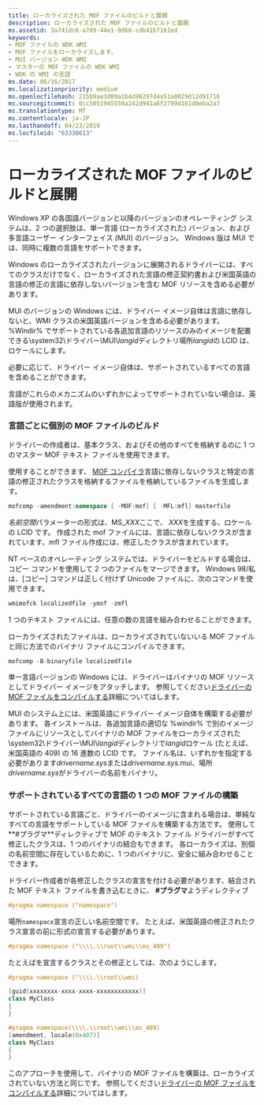 ```yaml
---
title: ローカライズされた MOF ファイルのビルドと展開
description: ローカライズされた MOF ファイルのビルドと展開
ms.assetid: 3a741dc6-a789-44e1-9d68-cdb41b7161ed
keywords:
- MOF ファイルの WDK WMI
- MOF ファイルをローカライズします。
- MUI バージョン WDK WMI
- マスターの MOF ファイルの WDK WMI
- WDK の WMI の言語
ms.date: 06/16/2017
ms.localizationpriority: medium
ms.openlocfilehash: 215b9ae3d09a1b4d96297d4a51a0029d12d91716
ms.sourcegitcommit: 0cc5051945559a242d941a6f2799d161d8eba2a7
ms.translationtype: MT
ms.contentlocale: ja-JP
ms.lasthandoff: 04/23/2019
ms.locfileid: "63338613"
---
```

# <a name="building-and-deploying-the-localized-mof-file"></a>ローカライズされた MOF ファイルのビルドと展開





Windows XP の各国語バージョンと以降のバージョンのオペレーティング システムは、2 つの選択肢は、単一言語 (ローカライズされた) バージョン、および多言語ユーザー インターフェイス (MUI) のバージョン。 Windows 版は MUI では、同時に複数の言語をサポートできます。

Windows のローカライズされたバージョンに展開されるドライバーには、すべてのクラスだけでなく、ローカライズされた言語の修正契約書および米国英語の言語の修正の言語に依存しないバージョンを含む MOF リソースを含める必要があります。

MUI のバージョンの Windows には、ドライバー イメージ自体は言語に依存しないと、WMI クラスの米国英語バージョンを含める必要があります。 %Windir% でサポートされている各追加言語のリソースのみのイメージを配置できる\\system32\\ドライバー\\MUI\\*langid*ディレクトリ場所*langid*の LCID は、ロケールにします。

必要に応じて、ドライバー イメージ自体は、サポートされているすべての言語を含めることができます。

言語がこれらのメカニズムのいずれかによってサポートされていない場合は、英語版が使用されます。

### <a name="building-distinct-mof-files-for-each-language"></a>言語ごとに個別の MOF ファイルのビルド

ドライバーの作成者は、基本クラス、およびその他のすべてを格納するのに 1 つのマスター MOF テキスト ファイルを使用できます。

使用することができます、 [MOF コンパイラ](compiling-a-driver-s-mof-file.md)言語に依存しないクラスと特定の言語の修正されたクラスを格納するファイルを格納しているファイルを生成します。

```cpp
mofcomp -amendment:namespace [ -MOF:mof] [ -MFL:mfl] masterfile
```

*名前空間*パラメーターの形式は、MS\_*XXX*ここで、 *XXX*を生成する、ロケールの LCID です。 作成された mof ファイルには、言語に依存しないクラスが含まれています、mfl ファイル作成には、修正したクラスが含まれています。

NT ベースのオペレーティング システムでは、ドライバーをビルドする場合は、コピー コマンドを使用して 2 つのファイルをマージできます。 Windows 98/私は、[コピー] コマンドは正しく付けず Unicode ファイルに、次のコマンドを使用できます。

```cpp
wmimofck localizedfile -ymof -zmfl
```

1 つのテキスト ファイルには、任意の数の言語を組み合わせることができます。

ローカライズされたファイルは、ローカライズされていないいる MOF ファイルと同じ方法でのバイナリ ファイルにコンパイルできます。

```cpp
mofcomp -B:binaryfile localizedfile
```

単一言語バージョンの Windows には、ドライバーはバイナリの MOF リソースとしてドライバー イメージをアタッチします。 参照してください[ドライバーの MOF ファイルをコンパイルする](compiling-a-driver-s-mof-file.md)詳細についてはします。

MUI のシステム上には、米国英語にドライバー イメージ自体を構築する必要があります。 各インストールは、各追加言語の適切な %windir% で別のイメージ ファイルにリソースとしてバイナリの MOF ファイルをローカライズされた\\system32\\ドライバー\\MUI\\*langid*ディレクトリで*langid*ロケール (たとえば、米国英語の 409) の 16 進数の LCID です。 ファイル名は、いずれかを指定する必要があります*drivername.sys*または*drivername.sys*.mui、場所*drivername.sys*がドライバーの名前をバイナリ。

### <a name="building-one-mof-file-for-all-supported-languages"></a>サポートされているすべての言語の 1 つの MOF ファイルの構築

サポートされている言語ごと、ドライバーのイメージに含まれる場合は、単純なすべての言語をサポートしている MOF ファイルを構築する方法です。 使用して**\#プラグマ**ディレクティブで MOF のテキスト ファイル ドライバーがすべて修正したクラスは、1 つのバイナリの結合もできます。 各ローカライズは、別個の名前空間に存在しているために、1 つのバイナリに、安全に組み合わせることできます。

ドライバー作成者が各修正したクラスの宣言を付ける必要があります、結合された MOF テキスト ファイルを書き込むときに、 **\#プラグマ**ようディレクティブ

```cpp
#pragma namespace ("namespace")
```

場所`namespace`宣言の正しい名前空間です。 たとえば、米国英語の修正されたクラス宣言の前に形式の宣言する必要があります。

```cpp
#pragma namespace ("\\\\.\\root\\wmi\\ms_409")
```

たとえばを宣言するクラスとその修正としては、次のようにします。

```cpp
#pragma namespace ("\\\\.\\root\\wmi)

[guid(xxxxxxxx-xxxx-xxxx-xxxxxxxxxxxx)]
class MyClass 
{
}

#pragma namespace(\\\\.\\root\\wmi\\ms_409)
[amendment, locale(0x407)]
class MyClass
{
}
```

このアプローチを使用して、バイナリの MOF ファイルを構築は、ローカライズされていない方法と同じです。 参照してください[ドライバーの MOF ファイルをコンパイルする](compiling-a-driver-s-mof-file.md)詳細についてはします。

 

 




